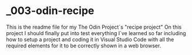 # _003-odin-recipe
This is the readme file for my The Odin Project´s "recipe project"
On this project I should finally put into test everything I´ve learned so far including how to setup a project and coding it in Visual Studio Code with all the required elements for it to be correctly shown in a web browser.